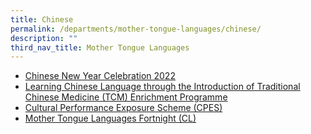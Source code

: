 ```yaml
---
title: Chinese
permalink: /departments/mother-tongue-languages/chinese/
description: ""
third_nav_title: Mother Tongue Languages
---
```

*   [Chinese New Year Celebration 2022](/chinese/chinese-new-year-celebration-2022)
*   [Learning Chinese Language through the Introduction of Traditional Chinese Medicine (TCM) Enrichment Programme](/chinese/learning-chinese-language-through-the-introduction-of-tcm-enrichment-programme)
*   [Cultural Performance Exposure Scheme (CPES)](/chinese/cultural-performance-exposure-scheme-cpes)
*   [Mother Tongue Languages Fortnight (CL)](/chinese/mother-tongue-languages-fortnight-cl)